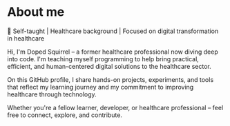# About me


🔧 Self-taught | Healthcare background | Focused on digital transformation in healthcare

Hi, I'm Doped Squirrel – a former healthcare professional now diving deep into code.
I'm teaching myself programming to help bring practical, efficient, and human-centered digital solutions to the healthcare sector.

On this GitHub profile, I share hands-on projects, experiments, and tools that reflect my learning journey and my commitment to improving healthcare through technology.

Whether you're a fellow learner, developer, or healthcare professional – feel free to connect, explore, and contribute.
